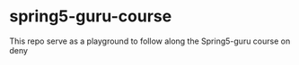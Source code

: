 # spring5-guru-course
This repo serve as a playground to follow along the Spring5-guru course on deny
